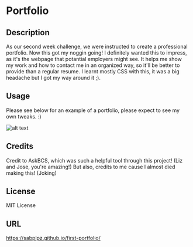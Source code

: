 # Portfolio

## Description

As our second week challenge, we were instructed to create a professional portfolio. Now this got my noggin going!
I definitely wanted this to impress, as it's the webpage that potantial employers might see. It helps me show my work and 
how to contact me in an organized way, so it'll be better to provide than a regular resume.
I learnt mostly CSS with this, it was a big headache but I got my way around it ;).

## Usage

Please see below for an example of a portfolio, please expect to see my own tweaks. :)

![alt text](assets/images/EXPECT.gif)

## Credits

Credit to AskBCS, which was such a helpful tool through this project! (Liz and Jose, you're amazing!)
But also, credits to me cause I almost died making this! (Joking)

## License

MIT License

## URL

https://sabplpz.github.io/first-portfolio/
